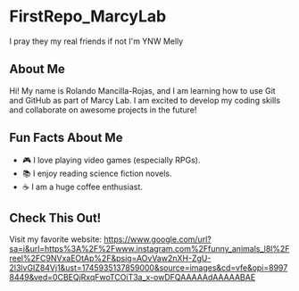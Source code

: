# FirstRepo_MarcyLab
I pray they my real friends if not I'm YNW Melly
## About Me
Hi! My name is Rolando Mancilla-Rojas, and I am learning how to use
Git and GitHub as part of Marcy Lab. I am excited to
develop my coding skills and collaborate on awesome
projects in the future!
## Fun Facts About Me
- 🎮 I love playing video games (especially RPGs).
- 📚 I enjoy reading science fiction novels.
- ☕ I am a huge coffee enthusiast.
## Check This Out!
Visit my favorite website: https://www.google.com/url?sa=i&url=https%3A%2F%2Fwww.instagram.com%2Ffunny_animals_l8l%2Freel%2FC9NVxaEOtAp%2F&psig=AOvVaw2nXH-ZgU-2l3lvGIZ84Vj1&ust=1745935137859000&source=images&cd=vfe&opi=89978449&ved=0CBEQjRxqFwoTCOiT3a_x-owDFQAAAAAdAAAAABAE
